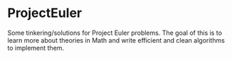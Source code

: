 ProjectEuler
============

Some tinkering/solutions for Project Euler problems. The goal of this is to learn more about theories in Math and write efficient and clean algorithms to implement them.
